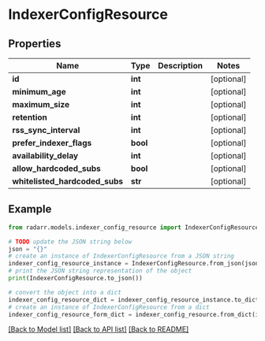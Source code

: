 # IndexerConfigResource


## Properties

Name | Type | Description | Notes
------------ | ------------- | ------------- | -------------
**id** | **int** |  | [optional] 
**minimum_age** | **int** |  | [optional] 
**maximum_size** | **int** |  | [optional] 
**retention** | **int** |  | [optional] 
**rss_sync_interval** | **int** |  | [optional] 
**prefer_indexer_flags** | **bool** |  | [optional] 
**availability_delay** | **int** |  | [optional] 
**allow_hardcoded_subs** | **bool** |  | [optional] 
**whitelisted_hardcoded_subs** | **str** |  | [optional] 

## Example

```python
from radarr.models.indexer_config_resource import IndexerConfigResource

# TODO update the JSON string below
json = "{}"
# create an instance of IndexerConfigResource from a JSON string
indexer_config_resource_instance = IndexerConfigResource.from_json(json)
# print the JSON string representation of the object
print(IndexerConfigResource.to_json())

# convert the object into a dict
indexer_config_resource_dict = indexer_config_resource_instance.to_dict()
# create an instance of IndexerConfigResource from a dict
indexer_config_resource_form_dict = indexer_config_resource.from_dict(indexer_config_resource_dict)
```
[[Back to Model list]](../README.md#documentation-for-models) [[Back to API list]](../README.md#documentation-for-api-endpoints) [[Back to README]](../README.md)


